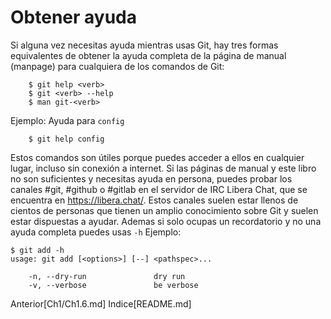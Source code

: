 # Obtener ayuda
Si alguna vez necesitas ayuda mientras usas Git, hay tres formas equivalentes de obtener la ayuda completa de la página de manual (manpage) para cualquiera de los comandos de Git:
```
    $ git help <verb>
    $ git <verb> --help
    $ man git-<verb>
```
Ejemplo: Ayuda para `config`
```
    $ git help config
```
Estos comandos son útiles porque puedes acceder a ellos en cualquier lugar, incluso sin conexión a internet. Si las páginas de manual y este libro no son suficientes y necesitas ayuda en persona, puedes probar los canales #git, #github o #gitlab en el servidor de IRC Libera Chat, que se encuentra en https://libera.chat/. Estos canales suelen estar llenos de cientos de personas que tienen un amplio conocimiento sobre Git y suelen estar dispuestas a ayudar.
Ademas si solo ocupas un recordatorio y no una ayuda completa puedes usas `-h` Ejemplo:
```
$ git add -h
usage: git add [<options>] [--] <pathspec>...

    -n, --dry-run               dry run
    -v, --verbose               be verbose
```

Anterior[Ch1/Ch1.6.md]
Indice[README.md]